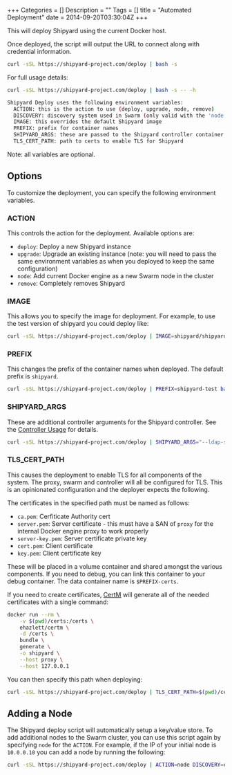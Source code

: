 +++
Categories = []
Description = ""
Tags = []
title = "Automated Deployment"
date = 2014-09-20T03:30:04Z
+++

This will deploy Shipyard using the current Docker host.

Once deployed, the script will output the URL to connect along with credential
information.

```bash
curl -sSL https://shipyard-project.com/deploy | bash -s
```

For full usage details:

```bash
curl -sSL https://shipyard-project.com/deploy | bash -s -- -h
```

```bash
Shipyard Deploy uses the following environment variables:
  ACTION: this is the action to use (deploy, upgrade, node, remove)
  DISCOVERY: discovery system used in Swarm (only valid with the 'node' action)
  IMAGE: this overrides the default Shipyard image
  PREFIX: prefix for container names
  SHIPYARD_ARGS: these are passed to the Shipyard controller container as controller args
  TLS_CERT_PATH: path to certs to enable TLS for Shipyard
```

Note: all variables are optional.

## Options

To customize the deployment, you can specify the following environment
variables.

### ACTION

This controls the action for the deployment.  Available options are:

- `deploy`: Deploy a new Shipyard instance
- `upgrade`: Upgrade an existing instance (note: you will need to pass the
same environment variables as when you deployed to keep the same configuration)
- `node`: Add current Docker engine as a new Swarm node in the cluster
- `remove`: Completely removes Shipyard

### IMAGE

This allows you to specify the image for deployment.  For example, to use the
test version of shipyard you could deploy like:

```bash
curl -sSL https://shipyard-project.com/deploy | IMAGE=shipyard/shipyard:test bash -s
```

### PREFIX

This changes the prefix of the container names when deployed.  The default
prefix is `shipyard`.


```bash
curl -sSL https://shipyard-project.com/deploy | PREFIX=shipyard-test bash -s
```

### SHIPYARD_ARGS

These are additional controller arguments for the Shipyard controller.  See
the [Controller Usage](/docs/usage/controller/) for details.

```bash
curl -sSL https://shipyard-project.com/deploy | SHIPYARD_ARGS="--ldap-server=ldap.example.com --ldap-autocreate-users" bash -s
```

### TLS_CERT_PATH

This causes the deployment to enable TLS for all components of the system.
The proxy, swarm and controller will all be configured for TLS.  This is an
opinionated configuration and the deployer expects the following.

The certificates in the specified path must be named as follows:

- `ca.pem`: Cerfiticate Authority cert
- `server.pem`: Server certificate - this must have a SAN of `proxy` for the
internal Docker engine proxy to work properly
- `server-key.pem`: Server certificate private key
- `cert.pem`: Client certificate
- `key.pem`: Client certificate key

These will be placed in a volume container and shared amongst the various
components.  If you need to debug, you can link this container to your debug
container.  The data container name is `$PREFIX-certs`.

If you need to create certificates, [CertM](https://github.com/ehazlett/certm/)
will generate all of the needed certificates with a single command:

```bash
docker run --rm \
    -v $(pwd)/certs:/certs \
    ehazlett/certm \
    -d /certs \
    bundle \
    generate \
    -o shipyard \
    --host proxy \
    --host 127.0.0.1
```

You can then specify this path when deploying:

```bash
curl -sSL https://shipyard-project.com/deploy | TLS_CERT_PATH=$(pwd)/certs bash -s
```

## Adding a Node

The Shipyard deploy script will automatically setup a key/value store.
To add additional nodes to the Swarm cluster, you can use this script again
by specifying `node` for the `ACTION`.  For example, if the IP of your initial
node is `10.0.0.10` you can add a node by running the following:

```bash
curl -sSL https://shipyard-project.com/deploy | ACTION=node DISCOVERY=etcd://10.0.1.10:4001 bash -s
```

